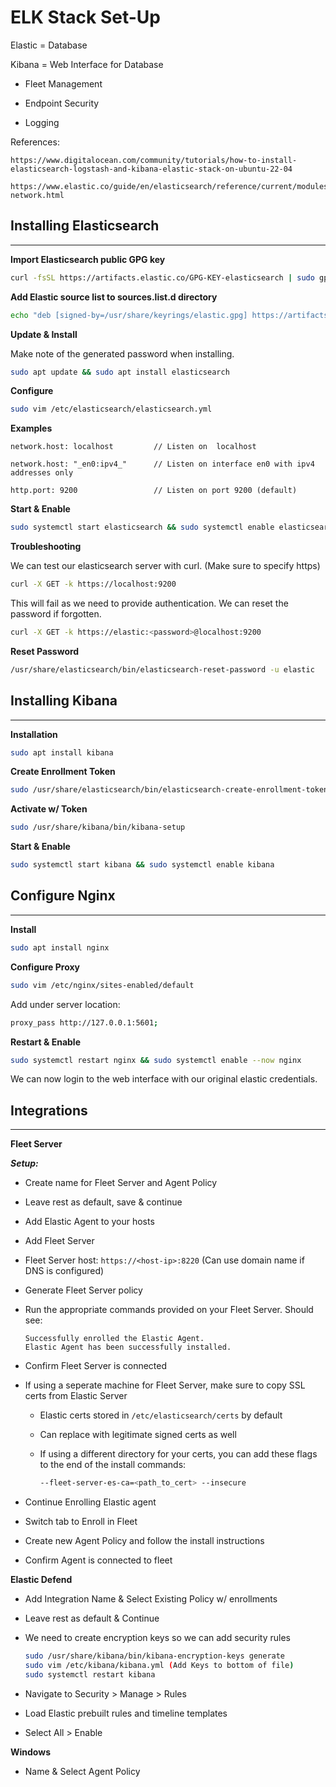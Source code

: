 # ELK Stack Set-Up

Elastic = Database

Kibana = Web Interface for Database

- Fleet Management

- Endpoint Security

- Logging

References:

```console
https://www.digitalocean.com/community/tutorials/how-to-install-elasticsearch-logstash-and-kibana-elastic-stack-on-ubuntu-22-04

https://www.elastic.co/guide/en/elasticsearch/reference/current/modules-network.html
```

## Installing Elasticsearch

---

**Import Elasticsearch public GPG key**

```bash
curl -fsSL https://artifacts.elastic.co/GPG-KEY-elasticsearch | sudo gpg --dearmor -o /usr/share/keyrings/elastic.gpg
```

**Add Elastic source list to sources.list.d directory**

```bash
echo "deb [signed-by=/usr/share/keyrings/elastic.gpg] https://artifacts.elastic.co/packages/8.x/apt stable main" | sudo tee -a /etc/apt/sources.list.d/elastic-8.x.list
```

**Update & Install**

Make note of the generated password when installing.

```bash
sudo apt update && sudo apt install elasticsearch
```

**Configure**

```bash
sudo vim /etc/elasticsearch/elasticsearch.yml
```

**Examples**

```console
network.host: localhost         // Listen on  localhost

network.host: "_en0:ipv4_"      // Listen on interface en0 with ipv4 addresses only

http.port: 9200                 // Listen on port 9200 (default)
```

**Start & Enable**

```bash
sudo systemctl start elasticsearch && sudo systemctl enable elasticsearch
```

**Troubleshooting**

We can test our elasticsearch server with curl. (Make sure to specify https)

```bash
curl -X GET -k https://localhost:9200
```

This will fail as we need to provide authentication. We can reset the password if forgotten.

```bash
curl -X GET -k https://elastic:<password>@localhost:9200
```

**Reset Password**

```bash
/usr/share/elasticsearch/bin/elasticsearch-reset-password -u elastic
```

## Installing Kibana

---

**Installation**

```bash
sudo apt install kibana
```

**Create Enrollment Token**

```bash
sudo /usr/share/elasticsearch/bin/elasticsearch-create-enrollment-token -s kibana
```

**Activate w/ Token**

```bash
sudo /usr/share/kibana/bin/kibana-setup
```

**Start & Enable**

```bash
sudo systemctl start kibana && sudo systemctl enable kibana
```

## Configure Nginx

---

**Install**

```bash
sudo apt install nginx
```

**Configure Proxy**

```bash
sudo vim /etc/nginx/sites-enabled/default
```

Add under server location:

```bash
proxy_pass http://127.0.0.1:5601;
```

**Restart & Enable**

```bash
sudo systemctl restart nginx && sudo systemctl enable --now nginx
```

We can now login to the web interface with our original elastic credentials.

## Integrations

---

**Fleet Server**

_**Setup:**_

- Create name for Fleet Server and Agent Policy

- Leave rest as default, save & continue

- Add Elastic Agent to your hosts

- Add Fleet Server

- Fleet Server host: `https://<host-ip>:8220` (Can use domain name if DNS is configured)

- Generate Fleet Server policy

- Run the appropriate commands provided on your Fleet Server. Should see:

  ```console
  Successfully enrolled the Elastic Agent.
  Elastic Agent has been successfully installed.
  ```

- Confirm Fleet Server is connected

- If using a seperate machine for Fleet Server, make sure to copy SSL certs from Elastic Server

  - Elastic certs stored in `/etc/elasticsearch/certs` by default
  - Can replace with legitimate signed certs as well
  - If using a different directory for your certs, you can add these flags to the end of the install commands:

    ```bash
    --fleet-server-es-ca=<path_to_cert> --insecure
    ```

- Continue Enrolling Elastic agent

- Switch tab to Enroll in Fleet

- Create new Agent Policy and follow the install instructions

- Confirm Agent is connected to fleet

**Elastic Defend**

- Add Integration Name & Select Existing Policy w/ enrollments

- Leave rest as default & Continue

- We need to create encryption keys so we can add security rules

  ```bash
  sudo /usr/share/kibana/bin/kibana-encryption-keys generate
  sudo vim /etc/kibana/kibana.yml (Add Keys to bottom of file)
  sudo systemctl restart kibana
  ```

- Navigate to Security > Manage > Rules

- Load Elastic prebuilt rules and timeline templates

- Select All > Enable

**Windows**

- Name & Select Agent Policy
